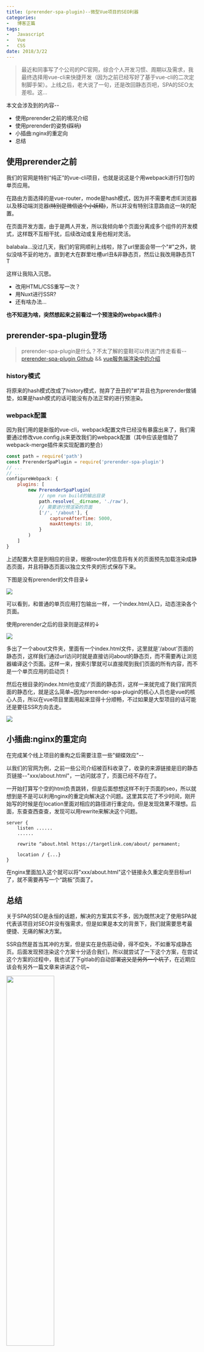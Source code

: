 ```yaml
---
title: (prerender-spa-plugin)--微型Vue项目的SEO利器
categories:
-   博客正篇
tags:
-   Javascript
-   Vue
-   CSS
date: 2018/3/22
---
```


>   最近和同事写了个公司的PC官网，综合个人开发习惯、周期以及需求，我最终选择用vue-cli来快捷开发（因为之前已经写好了基于vue-cli的二次定制脚手架）。上线之后，老大说了一句，还是改回静态页吧，SPA的SEO太差啦。这...

本文会涉及到的内容--

-   使用prerender之前的境况介绍
-   使用prerender的姿势<del>(踩坑)</del>
-   小插曲:nginx的重定向
-   总结

##  使用prerender之前

我们的官网是特别“纯正”的vue-cli项目，也就是说这是个用webpack进行打包的单页应用。

在路由方面选择的是vue-router，mode是hash模式，因为并不需要考虑IE浏览器以及移动端浏览器<del>(特别是微信这个小妖精)</del>，所以并没有特别注意路由这一块的配置。

在页面开发方面，由于是两人开发，所以我倾向单个页面分离成多个组件的开发模式，这样既不互相干扰，后续改动或复用也相对灵活。

balabala...没过几天，我们的官网顺利上线啦，除了url里面会带一个"#"之外，貌似没啥不妥的地方。直到老大在群里吐槽url丑&非静态页，然后让我改用静态页T T

这样让我陷入沉思。

-   改用HTML/CSS重写一次？
-   用Nuxt进行SSR?
-   还有啥办法...

**也不知道为啥，突然想起来之前看过一个预渲染的webpack插件:)**

## prerender-spa-plugin登场

>   prerender-spa-plugin是什么？不太了解的童鞋可以传送门传走看看--[prerender-spa-plugin Github](https://github.com/chrisvfritz/prerender-spa-plugin) && [vue服务端渲染中的介绍](https://ssr.vuejs.org/zh/)

### history模式

将原来的hash模式改成了history模式，抛弃了丑丑的"#"并且也为prerender做铺垫，如果是hash模式的话可能没有办法正常的进行预渲染。

### webpack配置

因为我们用的是新版的vue-cli，webpack配置文件已经没有暴露出来了，我们需要通过修改vue.config.js来更改我们的webpack配置（其中应该是借助了webpack-merge插件来实现配置的整合）

```js
const path = require('path')
const PrerenderSpaPlugin = require('prerender-spa-plugin')
// ...
// ...
configureWebpack: {
    plugins: [
        new PrerenderSpaPlugin(
            // npm run build的输出目录
            path.resolve(__dirname, './raw'),
            // 需要进行预渲染的页面
            ['/', '/about'], {
                captureAfterTime: 5000,
                maxAttempts: 10,
            }
        )
    ]
}
```

上述配置大意是到相应的目录，根据router的信息将有关的页面预先加载渲染成静态页面，并且将静态页面以独立文件夹的形式保存下来。

下图是没有prerender的文件目录↓

<img src="https://blog-1252307419.cos.ap-beijing.myqcloud.com/prerender-0.png" />

可以看到，和普通的单页应用打包输出一样，一个index.html入口，动态渲染各个页面。

使用prerender之后的目录则是这样的↓

<img src="https://blog-1252307419.cos.ap-beijing.myqcloud.com/prerender-1.png" />

多出了一个about文件夹，里面有一个index.html文件，这里就是'/about'页面的静态页，这样我们通过url访问时就是直接访问about的静态页，而不需要再让浏览器编译这个页面。这样一来，搜索引擎就可以直接爬到我们页面的所有内容，而不是一个单页应用的启动页！

然后在根目录的index.html也变成'/'页面的静态页，这样一来就完成了我们官网页面的静态化，就是这么简单~因为prerender-spa-plugin的核心人员也是vue的核心人员，所以在vue项目里面用起来显得十分顺畅，不过如果是大型项目的话可能还是要往SSR方向去走。

<img src="https://blog-1252307419.cos.ap-beijing.myqcloud.com/prerender-2.png" />

## 小插曲:nginx的重定向

在完成某个线上项目的重构之后需要注意一些"蝴蝶效应"--

以我们的官网为例，之前一些公司介绍被百科收录了，收录的来源链接是旧的静态页链接--"xxx/about.html"，一访问就凉了，页面已经不存在了。

一开始打算写个空的html负责跳转，但是后面想想这样不利于页面的seo，所以就想到是不是可以利用nginx的重定向解决这个问题。这里其实花了不少时间，刚开始写的时候是在location里面对相应的路径进行重定向，但是发现效果不理想。后面，东查查西查查，发现可以用rewrite来解决这个问题。

```
server {
    listen ......
    ......

    rewrite ^about.html https://targetlink.com/about/ permament;

    location / {...}
}
```

在nginx里面加入这个就可以将"xxx/about.html"这个链接永久重定向至目标url了，就不需要再写一个“跳板”页面了。

## 总结

关于SPA的SEO是永恒的话题，解决的方案其实不多，因为既然决定了使用SPA就代表该项目对SEO并没有强需求，但是如果是本文的背景下，我们就需要思考最便捷、无痛的解决方案。

SSR自然是首当其冲的方案，但是实在是伤筋动骨，得不偿失，不如重写成静态页。后面发现预渲染这个方案十分适合我们，所以就尝试了一下这个方案，在尝试这个方案的过程中，我也试了下gitlab的自动部署<del>这又是另外一个坑了</del>，在近期应该会有另外一篇文章来讲讲这个坑~

<img src="https://blog-1252307419.cos.ap-beijing.myqcloud.com/end.png" width=50% />
